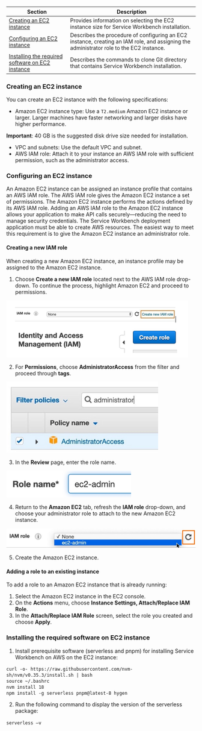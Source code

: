 | Section                                                      | Description                                                                                                                             |
| ------------------------------------------------------------ | --------------------------------------------------------------------------------------------------------------------------------------- |
| [Creating an EC2 instance](#createinst)                      | Provides information on selecting the EC2 instance size for Service Workbench installation.                                             |
| [Configuring an EC2 instance](#confinst)                     | Describes the procedure of configuring an EC2 instance, creating an IAM role, and assigning the administrator role to the EC2 instance. |
| [Installing the required software on EC2 instance](#install) | Describes the commands to clone Git directory that contains Service Workbench installation.                                             |

### Creating an EC2 instance

<a name="createinst"></a>

You can create an EC2 instance with the following specifications:

- Amazon EC2 instance type: Use a `T2.medium` Amazon EC2 instance or larger. Larger machines have faster networking and larger disks have higher performance.

**Important**: 40 GB is the suggested disk drive size needed for installation.

- VPC and subnets: Use the default VPC and subnet.
- AWS IAM role: Attach it to your instance an AWS IAM role with sufficient permission, such as the administrator access.

### Configuring an EC2 instance

<a name="confinst"></a>

An Amazon EC2 instance can be assigned an instance profile that contains an AWS IAM role. The AWS IAM role gives the Amazon EC2 instance a set of permissions. The Amazon EC2 instance performs the actions defined by its AWS IAM role. Adding an AWS IAM role to the Amazon EC2 instance allows your application to make API calls securely—reducing the need to manage security credentials.
The Service Workbench deployment application must be able to create AWS resources. The easiest way to meet this requirement is to give the Amazon EC2 instance an administrator role.

#### Creating a new IAM role

When creating a new Amazon EC2 instance, an instance profile may be assigned to the Amazon EC2 instance.

1. Choose **Create a new IAM role** located next to the AWS IAM role drop-down. To continue the process, highlight Amazon EC2 and proceed to permissions.

![](../../../../static/img/deployment/installation/iam1.png)

2. For **Permissions**, choose **AdministratorAccess** from the filter and proceed through **tags**.

![](../../../../static/img/deployment/installation/iam2.png)

3. In the **Review** page, enter the role name.

![](../../../../static/img/deployment/installation/iam3.png)

4. Return to the **Amazon EC2** tab, refresh the **IAM role** drop-down, and choose your administrator role to attach to the new Amazon EC2 instance.

![](../../../../static/img/deployment/installation/iam4.png)

5. Create the Amazon EC2 instance.

#### Adding a role to an existing instance

To add a role to an Amazon EC2 instance that is already running:

1. Select the Amazon EC2 instance in the EC2 console.
2. On the **Actions** menu, choose **Instance Settings, Attach/Replace IAM Role**.
3. In the **Attach/Replace IAM Role** screen, select the role you created and choose **Apply**.

### Installing the required software on EC2 instance

<a name="install"></a>

1. Install prerequisite software (serverless and pnpm) for installing Service Workbench on AWS on the EC2 instance:

```
curl -o- https://raw.githubusercontent.com/nvm-sh/nvm/v0.35.3/install.sh | bash
source ~/.bashrc
nvm install 18
npm install -g serverless pnpm@latest-8 hygen
```

2. Run the following command to display the version of the serverless package:

`serverless –v`

